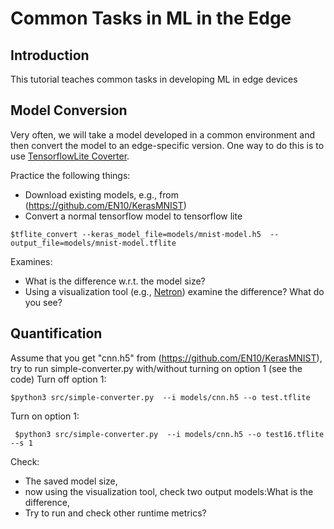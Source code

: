 # Common Tasks in ML in the Edge
## Introduction
This tutorial teaches common tasks in developing ML in edge devices

## Model Conversion
Very often, we will take a model developed in a common environment and then convert the model to an edge-specific version. One way to do this is to use [TensorflowLite Coverter](https://www.tensorflow.org/lite/convert/index).

Practice the following things:

* Download existing models, e.g., from (https://github.com/EN10/KerasMNIST)
* Convert a normal tensorflow model to tensorflow lite
```
$tflite_convert --keras_model_file=models/mnist-model.h5  --output_file=models/mnist-model.tflite
```
Examines:
* What is the difference w.r.t. the model size?
* Using a visualization tool (e.g., [Netron](https://github.com/lutzroeder/netron)) examine the difference? What do you see?

## Quantification

Assume that you get "cnn.h5" from (https://github.com/EN10/KerasMNIST), try to run simple-converter.py with/without turning on option 1 (see the code)
Turn off option 1:
```
$python3 src/simple-converter.py  --i models/cnn.h5 --o test.tflite
```

Turn on option 1:

```
 $python3 src/simple-converter.py  --i models/cnn.h5 --o test16.tflite --s 1
 ```
Check:
* The saved model size,
* now using the visualization tool, check two output models:What is the difference,
* Try to run and check other runtime metrics?

